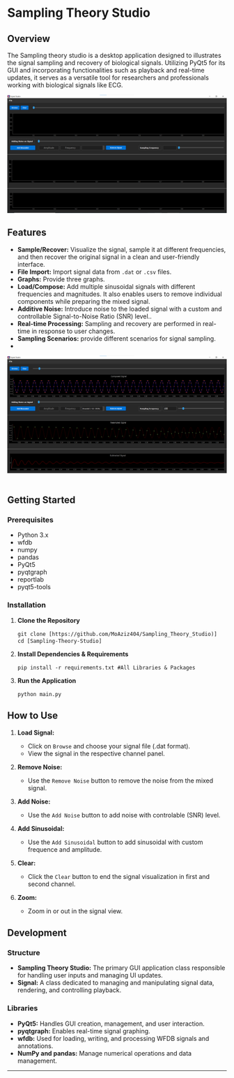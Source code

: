 # Sampling Theory Studio

## Overview

The Sampling theory studio is a desktop application designed to illustrates the signal sampling and recovery of biological signals. Utilizing PyQt5 for its GUI and incorporating functionalities such as playback and real-time updates, it serves as a versatile tool for researchers and professionals working with biological signals like ECG.

![Screenshot of the Application](./Files/Main_Screenshot.png)
<br>

## Features

- **Sample/Recover:** Visualize the signal, sample it at different frequencies, and then recover the original signal in a clean and user-friendly interface.
- **File Import:** Import signal data from `.dat` or `.csv` files.
- **Graphs:** Provide three graphs.
- **Load/Compose:** Add multiple sinusoidal signals with different frequencies and magnitudes. It also enables users to remove individual components while preparing the mixed signal.
- **Additive Noise:** Introduce noise to the loaded signal with a custom and controllable Signal-to-Noise Ratio (SNR) level..
- **Real-time Processing:** Sampling and recovery are performed in real-time in response to user changes.
- **Sampling Scenarios:** provide different scenarios for signal sampling.
- <br>
![Screenshot of the Application](./Files/TestCase.png)
<br>
<br>

  
## Getting Started

### Prerequisites

- Python 3.x
- wfdb
- numpy
- pandas
- PyQt5
- pyqtgraph
- reportlab
- pyqt5-tools


### Installation

1. **Clone the Repository**

   ```shell
   git clone [https://github.com/MoAziz404/Sampling_Theory_Studio)]
   cd [Sampling-Theory-Studio]
   ```

2. **Install Dependencies & Requirements**

   ```shell
   pip install -r requirements.txt #All Libraries & Packages
   ```

3. **Run the Application**

   ```shell
   python main.py
   ```

## How to Use

1. **Load Signal:**
    - Click on `Browse` and choose your signal file (.dat format).
    - View the signal in the respective channel panel.
  
2. **Remove Noise:**
    - Use the `Remove Noise` button to remove the noise from the mixed signal.
  
3. **Add Noise:**
    - Use the `Add Noise` button to add noise with controlable (SNR) level.
  
4. **Add Sinusoidal:**
    - Use the `Add Sinusoidal` button to add sinusoidal with custom frequence and amplitude.
  
5. **Clear:**
    - Click the `Clear` button to end the signal visualization in first and second channel.

6. **Zoom:**
   - Zoom in or out in the signal view.

## Development

### Structure

- **Sampling Theory Studio:** The primary GUI application class responsible for handling user inputs and managing UI updates.
- **Signal:** A class dedicated to managing and manipulating signal data, rendering, and controlling playback.

### Libraries

- **PyQt5:** Handles GUI creation, management, and user interaction.
- **pyqtgraph:** Enables real-time signal graphing.
- **wfdb:** Used for loading, writing, and processing WFDB signals and annotations.
- **NumPy and pandas:** Manage numerical operations and data management.
---
